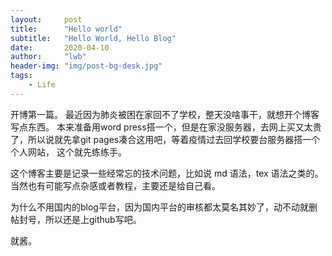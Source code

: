 ```yaml
---
layout:     post
title:      "Hello world"
subtitle:   "Hello World, Hello Blog"
date:       2020-04-10
author:     "lwb"
header-img: "img/post-bg-desk.jpg"
tags:
    - Life
---
```


开博第一篇。
最近因为肺炎被困在家回不了学校，整天没啥事干，就想开个博客写点东西。
本来准备用word press搭一个，但是在家没服务器，去网上买又太贵了，所以说就先拿git pages凑合这用吧，等着疫情过去回学校要台服务器搭一个个人网站，
这个就先练练手。

这个博客主要是记录一些经常忘的技术问题，比如说 md 语法，tex 语法之类的。
当然也有可能写点杂感或者教程，主要还是给自己看。

为什么不用国内的blog平台，因为国内平台的审核都太莫名其妙了，动不动就删帖封号，所以还是上github写吧。

就酱。